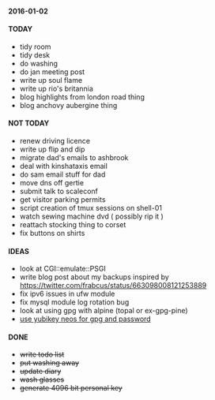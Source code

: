 #### 2016-01-02 ####

#### TODAY ####

- tidy room
- tidy desk
- do washing
- do jan meeting post
- write up soul flame
- write up rio's britannia
- blog highlights from london road thing
- blog anchovy aubergine thing

#### NOT TODAY ####

- renew driving licence
- write up flip and dip
- migrate dad's emails to ashbrook
- deal with kinshataxis email
- do sam email stuff for dad
- move dns off gertie
- submit talk to scaleconf
- get visitor parking permits
- script creation of tmux sessions on shell-01
- watch sewing machine dvd ( possibly rip it )
- reattach stocking thing to corset
- fix buttons on shirts

#### IDEAS ####

- look at CGI::emulate::PSGI
- write blog post about my backups inspired by https://twitter.com/frabcus/status/663098008121253889
- fix ipv6 issues in ufw module
- fix mysql module log rotation bug
- look at using gpg with alpine (topal or ex-gpg-pine)
- [use yubikey neos for gpg and password](http://viccuad.me/blog/secure-yourself-part-1-airgapped-computer-and-GPG-smartcards/) 

#### DONE ####

- ~~write todo list~~
- ~~put washing away~~
- ~~update diary~~
- ~~wash glasses~~
- ~~generate 4096 bit personal key~~
